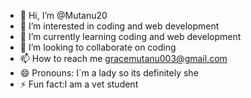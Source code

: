 - 👋 Hi, I’m @Mutanu20
- 👀 I’m interested in coding and web development
- 🌱 I’m currently learning coding and web development
- 💞️ I’m looking to collaborate on coding
- 📫 How to reach me gracemutanu003@gmail.com
- 😄 Pronouns: I`m a lady so its definitely she
- ⚡ Fun fact:I am a vet student

<!---
Mutanu20/Mutanu20 is a ✨ special ✨ repository because its `README.md` (this file) appears on your GitHub profile.
You can click the Preview link to take a look at your changes.
--->
